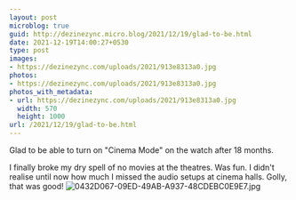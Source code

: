 ```yaml
---
layout: post
microblog: true
guid: http://dezinezync.micro.blog/2021/12/19/glad-to-be.html
date: 2021-12-19T14:00:27+0530
type: post
images:
- https://dezinezync.com/uploads/2021/913e8313a0.jpg
photos:
- https://dezinezync.com/uploads/2021/913e8313a0.jpg
photos_with_metadata:
- url: https://dezinezync.com/uploads/2021/913e8313a0.jpg
  width: 570
  height: 1000
url: /2021/12/19/glad-to-be.html
---
```

Glad to be able to turn on "Cinema Mode" on the watch after 18 months. 

I finally broke my dry spell of no movies at the theatres. Was fun. I didn't realise until now how much I missed the audio setups at cinema halls. Golly, that was good! 
![0432D067-09ED-49AB-A937-48CDEBC0E9E7.jpg](https://dezinezync.com/uploads/2021/913e8313a0.jpg)
